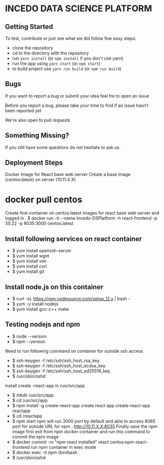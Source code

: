 # INCEDO DATA SCIENCE PLATFORM

## Getting Started

To test, contribute or just see what we did follow few easy steps:

- clone the repository
- cd to the directory with the repository
- run `yarn install` (or `npm install` if you don't use yarn)
- run the app using `yarn start` (or `npm start`)
- to build project use `yarn run build` (or `npm run build`)

## Bugs

If you want to report a bug or submit your idea feel fre to open an issue

Before you report a bug, please take your time to find if an issue hasn't been reported yet

We're also open to pull requests

## Something Missing?

If you still have some questions do not hesitate to ask us.

## Deployment Steps

Docker Image for React base web server
Create a base image (centos:latest) on server (10.11.X.X)

# docker pull centos

Create first container on centos:latest images for react base web server and logged in .
$ docker run -it --name Incedo-DSPlatform -h react-frontend -p 35:22 -p 8035:3000 centos:latest

## Install following services on react container

- $ yum install openssh-server
- $ yum install wget
- $ yum install vim
- $ yum install curl
- $ yum install git

## Install node.js on this container

- $ curl -sL https://rpm.nodesource.com/setup_12.x | bash -
- $ yum -y install nodejs
- $ yum install gcc-c++ make

## Testing nodejs and npm

- $ node --version
- $ npm --version

Need to run following command on container for outside ssh access

- $ ssh-keygen -f /etc/ssh/ssh_host_rsa_key
- $ ssh-keygen -f /etc/ssh/ssh_host_ecdsa_key
- $ ssh-keygen -f /etc/ssh/ssh_host_ed25519_key
- $ /usr/sbin/sshd

install create -react-app in /usr/src/app

- $ mkdir /usr/src/app
- $ cd /usr/src/app
- $ npm install -g create-react-app
  create react app
  create-react-app reactapp
- $ cd /reactapp
- $ npm start
  npm will run 3000 port by default and able to access 8085 port for outside
  URL for npm : http://10.11.X.X:8035
  Finally save the npm image
  first exit from npm docker container and run this command to commit the npm image
- $ docker commit -m "npm react installed" react centos:npm-react-frontend
  run npm container in exec mode
- $ docker exec -it npm /bin/bash
- $ /usr/sbin/sshd
